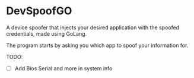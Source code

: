 # DevSpoofGO
A device spoofer that injects your desired application with the spoofed credentials, made using GoLang.

The program starts by asking you which app to spoof your information for.

TODO:
- [ ] Add Bios Serial and more in system info
